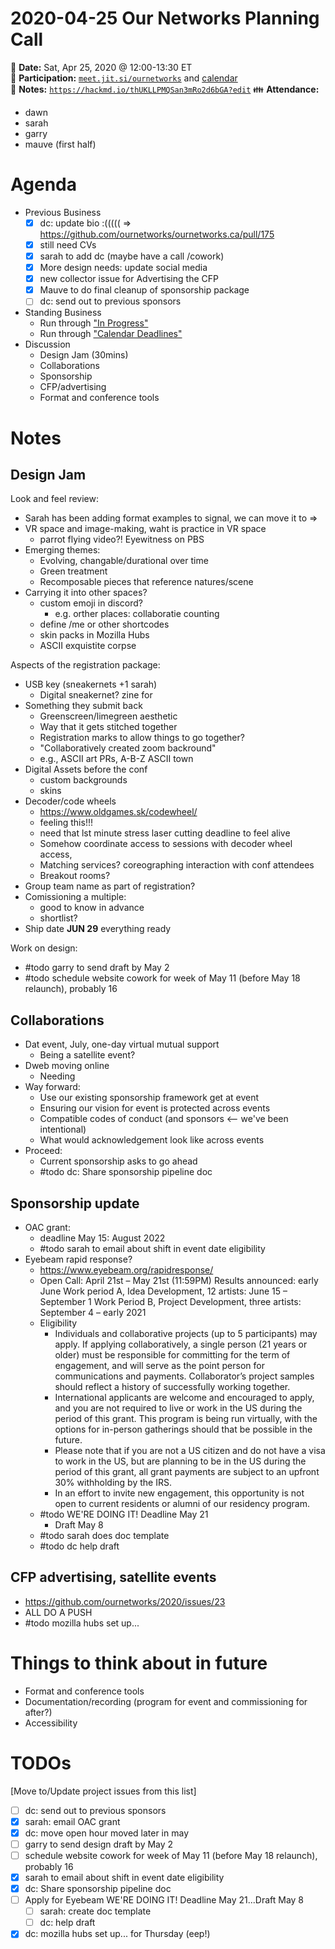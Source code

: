 # 2020-04-25 Our Networks Planning Call

:date: **Date:** Sat, Apr 25, 2020 @ 12:00-13:30 ET  
:raising_hand: **Participation:** [`meet.jit.si/ournetworks`](https://meet.jit.si/ournetworks) and [calendar](https://calendar.google.com/calendar/embed?src=aers7atolh0uurlfmkoki9kikg%40group.calendar.google.com&ctz=America%2FToronto)  
:notebook: **Notes:** [`https://hackmd.io/thUKLLPMQSan3mRo2d6bGA?edit`](https://hackmd.io/thUKLLPMQSan3mRo2d6bGA?edit)
:family: **Attendance:**  
- dawn
- sarah
- garry 
- mauve (first half)

# Agenda

- Previous Business
    - [x] dc: update bio :((((( => https://github.com/ournetworks/ournetworks.ca/pull/175
    - [x] still need CVs
    - [x] sarah to add dc (maybe have a call /cowork)
    - [x] More design needs: update social media 
    - [x] new collector issue for Advertising the CFP
    - [x] Mauve to do final cleanup of sponsorship package
    - [ ] dc: send out to previous sponsors
- Standing Business
  - Run through ["In Progress"](https://github.com/ournetworks/2020/projects/1)
  - Run through ["Calendar Deadlines"](https://calendar.google.com/calendar/embed?src=aers7atolh0uurlfmkoki9kikg%40group.calendar.google.com&ctz=America%2FToronto)
- Discussion
  - Design Jam (30mins)
  - Collaborations 
  - Sponsorship 
  - CFP/advertising
  - Format and conference tools

# Notes

## Design Jam

Look and feel review:
- Sarah has been adding format examples to signal, we can move it to => 
- VR space and image-making, waht is practice in VR space
    - parrot flying video?! Eyewitness on PBS
- Emerging themes:
    - Evolving, changable/durational over time
    - Green treatment
    - Recomposable pieces that reference natures/scene
- Carrying it into other spaces?
    - custom emoji in discord?
        - e.g. orther places: collaboratie counting
    - define /me or other shortcodes
    - skin packs in Mozilla Hubs
    - ASCII exquistite corpse

Aspects of the registration package:
- USB key (sneakernets +1 sarah)
    - Digital sneakernet? zine for 
- Something they submit back 
    - Greenscreen/limegreen aesthetic
    - Way that it gets stitched together
    - Registration marks to allow things to go together?
    - "Collaboratively created zoom backround"
    - e.g., ASCII art PRs, A-B-Z ASCII town
- Digital Assets before the conf
    - custom backgrounds
    - skins
- Decoder/code wheels
    - https://www.oldgames.sk/codewheel/
    - feeling this!!! 
    - need that lst minute stress laser cutting deadline to feel alive
    - Somehow coordinate access to sessions with decoder wheel access, 
    - Matching services? coreographing interaction with conf attendees
    - Breakout rooms?
- Group team name as part of registration?
- Comissioning a multiple:
    - good to know in advance
    - shortlist?
- Ship date **JUN 29** everything ready

Work on design:
- #todo garry to send draft by May 2
- #todo schedule website cowork for week of May 11 (before May 18 relaunch), probably 16

## Collaborations

- Dat event, July, one-day virtual mutual support
    - Being a satellite event?
- Dweb moving online
    - Needing 
- Way forward:
    - Use our existing sponsorship framework get at event
    - Ensuring our vision for event is protected across events
    - Compatible codes of conduct (and sponsors <-- we've been intentional)
    - What would acknowledgement look like across events
- Proceed:
    - Current sponsorship asks to go ahead
    - #todo dc: Share sponsorship pipeline doc

## Sponsorship update

- OAC grant:
    - deadline May 15: August 2022
    - #todo sarah to email about shift in event date eligibility
- Eyebeam rapid response? 
    - https://www.eyebeam.org/rapidresponse/
    - Open Call: April 21st – May 21st (11:59PM)
      Results announced: early June
      Work period A, Idea Development, 12 artists: June 15 – September 1
      Work Period B, Project Development, three artists: September 4 – early 2021
    - Eligibility
        - Individuals and collaborative projects (up to 5 participants) may apply. If applying collaboratively, a single person (21 years or older) must be responsible for committing for the term of engagement, and will serve as the point person for communications and payments. Collaborator’s project samples should reflect a history of successfully working together. 
        - International applicants are welcome and encouraged to apply, and you are not required to live or work in the US during the period of this grant. This program is being run virtually, with the options for in-person gatherings should that be possible in the future. 
        - Please note that if you are not a US citizen and do not have a visa to work in the US, but are planning to be in the US during the period of this grant, all grant payments are subject to an upfront 30% withholding by the IRS.
        - In an effort to invite new engagement, this opportunity is not open to current residents or alumni of our residency program. 
    - #todo WE'RE DOING IT! Deadline May 21
        - Draft May 8
    - #todo sarah does doc template
    - #todo dc help draft

## CFP advertising, satellite events 

- https://github.com/ournetworks/2020/issues/23
- ALL DO A PUSH
- #todo mozilla hubs set up...


# Things to think about in future

- Format and conference tools
- Documentation/recording (program for event and commissioning for after?)
- Accessibility

# TODOs

[Move to/Update project issues from this list]

- [ ] dc: send out to previous sponsors
- [x] sarah: email OAC grant
- [x] dc: move open hour moved later in may
- [ ] garry to send design draft by May 2
- [ ] schedule website cowork for week of May 11 (before May 18 relaunch), probably 16
- [x] sarah to email about shift in event date eligibility
- [x] dc: Share sponsorship pipeline doc
- [ ] Apply for Eyebeam WE'RE DOING IT! Deadline May 21...Draft May 8
    - [ ] sarah: create doc template
    - [ ] dc: help draft
- [x] dc: mozilla hubs set up... for Thursday (eep!)
